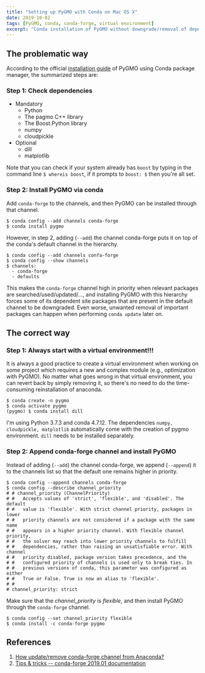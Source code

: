 ```yaml
---
title: "Setting up PyGMO with Conda on Mac OS X"
date: 2019-10-02
tags: [PyGMO, conda, conda-forge, virtual environment]
excerpt: "Conda installation of PyGMO without downgrade/removal of dependent packages."
---
```


## The problematic way

According to the official [installation guide](https://esa.github.io/pagmo2/install.html#python) of PyGMO using Conda package manager, the summarized steps are:

### Step 1:  Check dependencies

- Mandatory
  - Python
  - The pagmo C++ library
  - The Boost.Python library
  - numpy
  - cloudpickle
- Optional
  - dill
  - matplotlib

Note that you can check if your system already has `boost` by typing in the command line `$ whereis boost`, if it prompts to `boost: $` then you're all set.

### Step 2:  Install PyGMO via conda

Add `conda-forge` to the channels, and then PyGMO can be installed through that channel.

```shell
$ conda config --add channels conda-forge
$ conda install pygmo
```

However, in step 2, adding (`--add`) the channel conda-forge puts it on top of the conda's default channel in the hierarchy.

```shell
$ conda config --add channels confa-forge
$ conda config --show channels
$ channels:
  - conda-forge
  - defaults
```

This makes the `conda-forge` channel high in priority when relevant packages are searched/used/updated/..., and installing PyGMO with this hierarchy forces some of its dependent site packages that are present in the default channel to be downgraded. Even worse, unwanted removal of important packages can happen when performing `conda update` later on.

## The correct way

### Step 1:  Always start with a virtual environment!!!

It is always a good practice to create a virtual environment when working on some project which requires a new and complex module (e.g., optimization with PyGMO). No matter what goes wrong in that virtual environment, you can revert back by simply removing it, so there's no need to do the time-consuming reinstallation of anaconda.

```shell
$ conda create -n pygmo
$ conda activate pygmo
(pygmo) $ conda install dill
```

I'm using Python 3.7.3 and conda 4.7.12. The dependencies `numpy, cloudpickle, matplotlib` automatically come with the creation of pygmo environment. `dill` needs to be installed separately.

### Step 2:  Append conda-forge channel and install PyGMO

Instead of adding (`--add`) the channel conda-forge, we append (`--append`) it to the channels list so that the default one remains higher in priority.

```shell
$ conda config --append channels conda-forge
$ conda config --describe channel_priority
# # channel_priority (ChannelPriority)
# #   Accepts values of 'strict', 'flexible', and 'disabled'. The default
# #   value is 'flexible'. With strict channel priority, packages in lower
# #   priority channels are not considered if a package with the same name
# #   appears in a higher priority channel. With flexible channel priority,
# #   the solver may reach into lower priority channels to fulfill
# #   dependencies, rather than raising an unsatisfiable error. With channel
# #   priority disabled, package version takes precedence, and the
# #   configured priority of channels is used only to break ties. In
# #   previous versions of conda, this parameter was configured as either
# #   True or False. True is now an alias to 'flexible'.
# #
# channel_priority: strict
```

Make sure that the *channel_priority* is *flexible*, and then install PyGMO through the `conda-forge` channel.

```shell
$ conda config --set channel_priority flexible
$ conda install -c conda-forge pygmo
```

## References

1. [How update/remove conda-forge channel from Anaconda?](https://stackoverflow.com/questions/54150169/how-update-remove-conda-forge-channel-from-anaconda)
2. [Tips & tricks -- conda-forge 2019.01 documentation](https://conda-forge.org/docs/user/tipsandtricks.html)
